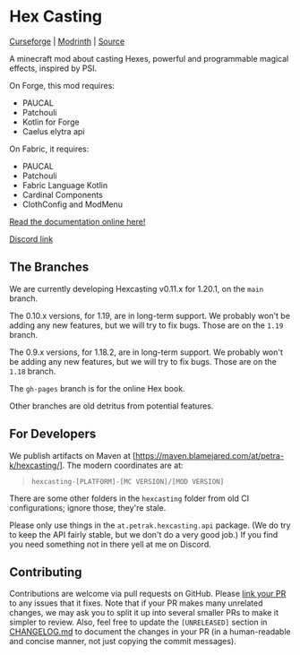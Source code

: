 # Hex Casting

[Curseforge](https://www.curseforge.com/minecraft/mc-mods/hexcasting) | [Modrinth](https://modrinth.com/mod/hex-casting)
| [Source](https://github.com/gamma-delta/HexMod)

A minecraft mod about casting Hexes, powerful and programmable magical effects, inspired by PSI.

On Forge, this mod requires:

- PAUCAL
- Patchouli
- Kotlin for Forge
- Caelus elytra api

On Fabric, it requires:

- PAUCAL
- Patchouli
- Fabric Language Kotlin
- Cardinal Components
- ClothConfig and ModMenu

[Read the documentation online here!](https://fallingcolors.github.io/HexMod/)

[Discord link](https://discord.gg/4xxHGYteWk)

## The Branches

We are currently developing Hexcasting v0.11.x for 1.20.1, on the `main` branch.

The 0.10.x versions, for 1.19, are in long-term support. We probably won't be adding any new features, but we will try
to fix bugs. Those are on the `1.19` branch.

The 0.9.x versions, for 1.18.2, are in long-term support. We probably won't be adding any new features, but we will try
to fix bugs. Those are on the `1.18` branch.

The `gh-pages` branch is for the online Hex book.

Other branches are old detritus from potential features.

## For Developers

We publish artifacts on Maven at [https://maven.blamejared.com/at/petra-k/hexcasting/]. The modern coordinates are at:

> `hexcasting-[PLATFORM]-[MC VERSION]/[MOD VERSION]`

There are some other folders in the `hexcasting` folder from old CI configurations; ignore those, they're stale.

Please only use things in the `at.petrak.hexcasting.api` package. (We do try to keep the API fairly stable, but we don't
do a very good job.) If you find you need something not in there yell at me on Discord.

## Contributing

Contributions are welcome via pull requests on GitHub. Please [link your PR](https://docs.github.com/en/issues/tracking-your-work-with-issues/using-issues/linking-a-pull-request-to-an-issue) to any issues that it fixes. Note that if your PR makes many unrelated changes, we may ask you to split it up into several smaller PRs to make it simpler to review. Also, feel free to update the `[UNRELEASED]` section in [CHANGELOG.md](./CHANGELOG.md) to document the changes in your PR (in a human-readable and concise manner, not just copying the commit messages).
